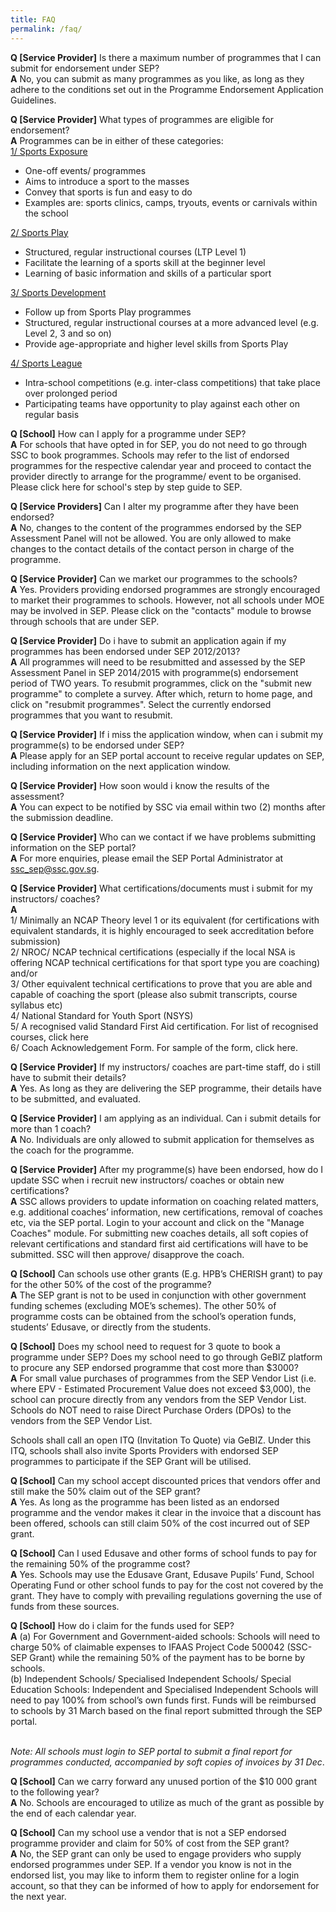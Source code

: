 ```yaml
---
title: FAQ
permalink: /faq/
---
```

**Q [Service Provider]** Is there a maximum number of programmes that I can submit for endorsement under SEP?
<br >
**A** No, you can submit as many programmes as you like, as long as they adhere to the conditions set out in the Programme Endorsement Application Guidelines.

**Q [Service Provider]** What types of programmes are eligible for endorsement?
<br >
**A** Programmes can be in either of these categories: <br>
<u>1/ Sports Exposure</u> 
* One-off events/ programmes   
* Aims to introduce a sport to the masses   
* Convey that sports is fun and easy to do   
* Examples are: sports clinics, camps, tryouts, events or carnivals within the school

<u>2/ Sports Play</u>
* Structured, regular instructional courses (LTP Level 1)   
* Facilitate the learning of a sports skill at the beginner level   
* Learning of basic information and skills of a particular sport

<u>3/ Sports Development</u>
* Follow up from Sports Play programmes   
* Structured, regular instructional courses at a more advanced level (e.g. Level 2, 3 and so on)   
* Provide age-appropriate and higher level skills from Sports Play

<u>4/ Sports League</u>
* Intra-school competitions (e.g. inter-class competitions) that take place over prolonged period   
* Participating teams have opportunity to play against each other on regular basis

**Q [School]** How can I apply for a programme under SEP?<br>
**A** For schools that have opted in for SEP, you do not need to go through SSC to book programmes. Schools may refer to the list of endorsed programmes for the respective calendar year and proceed to contact the provider directly to arrange for the programme/ event to be organised. Please click here for school's step by step guide to SEP.

**Q [Service Providers]** Can I alter my programme after they have been endorsed?<br>
**A** No, changes to the content of the programmes endorsed by the SEP Assessment Panel will not be allowed. You are only allowed to make changes to the contact details of the contact person in charge of the programme.

**Q [Service Provider]** Can we market our programmes to the schools?
<br>
**A** Yes. Providers providing endorsed programmes are strongly encouraged to market their programmes to schools. However, not all schools under MOE may be involved in SEP. Please click on the "contacts" module to browse through schools that are under SEP.

**Q [Service Provider]** Do i have to submit an application again if my programmes has been endorsed under SEP 2012/2013?
<br>
**A** All programmes will need to be resubmitted and assessed by the SEP Assessment Panel in SEP 2014/2015 with programme(s) endorsement period of TWO years. To resubmit programmes, click on the "submit new programme" to complete a survey. After which, return to home page, and click on "resubmit programmes". Select the currently endorsed programmes that you want to resubmit.

**Q [Service Provider]** If i miss the application window, when can i submit my programme(s) to be endorsed under SEP?
<br>
**A** Please apply for an SEP portal account to receive regular updates on SEP, including information on the next application window.

**Q [Service Provider]** How soon would i know the results of the assessment?
<br>
**A** You can expect to be notified by SSC via email within two (2) months after the submission deadline.

**Q [Service Provider]** Who can we contact if we have problems submitting information on the SEP portal?
<br>
**A** For more enquiries, please email the SEP Portal Administrator at ssc_sep@ssc.gov.sg.

**Q [Service Provider]** What certifications/documents must i submit for my instructors/ coaches?
<br>
**A**
<br>
1/ Minimally an NCAP Theory level 1 or its equivalent (for certifications with equivalent standards, it is highly encouraged to seek accreditation before submission)
<br>
2/ NROC/ NCAP technical certifications (especially if the local NSA is offering NCAP technical certifications for that sport type you are coaching) and/or
<br>
3/ Other equivalent technical certifications to prove that you are able and capable of coaching the sport (please also submit transcripts, course syllabus etc)
<br>
4/ National Standard for Youth Sport (NSYS)
<br>
5/ A recognised valid Standard First Aid certification. For list of recognised courses, click here
<br>
6/ Coach Acknowledgement Form. For sample of the form, click here.

**Q [Service Provider]** If my instructors/ coaches are part-time staff, do i still have to submit their details?
<br>
**A** Yes. As long as they are delivering the SEP programme, their details have to be submitted, and evaluated.

**Q [Service Provider]** I am applying as an individual. Can i submit details for more than 1 coach?
<br>
**A** No. Individuals are only allowed to submit application for themselves as the coach for the programme.

**Q [Service Provider]** After my programme(s) have been endorsed, how do I update SSC when i recruit new instructors/ coaches or obtain new certifications?
<br>
**A** SSC allows providers to update information on coaching related matters, e.g. additional coaches’ information, new certifications, removal of coaches etc, via the SEP portal. Login to your account and click on the "Manage Coaches" module. For submitting new coaches details, all soft copies of relevant certifications and standard first aid certifications will have to be submitted. SSC will then approve/ disapprove the coach.

**Q [School]** Can schools use other grants (E.g. HPB’s CHERISH grant) to pay for the other 50% of the cost of the programme?
<br>
**A** The SEP grant is not to be used in conjunction with other government funding schemes (excluding MOE’s schemes). The other 50% of programme costs can be obtained from the school’s operation funds, students’ Edusave, or directly from the students.

**Q [School]** Does my school need to request for 3 quote to book a programme under SEP? Does my school need to go through GeBIZ platform to procure any SEP endorsed programme that cost more than $3000?
<br>
**A** For small value purchases of programmes from the SEP Vendor List (i.e. where EPV - Estimated Procurement Value does not exceed $3,000), the school can procure directly from any vendors from the SEP Vendor List. Schools do NOT need to raise Direct Purchase Orders (DPOs) to the vendors from the SEP Vendor List.

Schools shall call an open ITQ (Invitation To Quote) via GeBIZ. Under this ITQ, schools shall also invite Sports Providers with endorsed SEP programmes to participate if the SEP Grant will be utilised.

**Q [School]** Can my school accept discounted prices that vendors offer and still make the 50% claim out of the SEP grant?
<br>
**A** Yes. As long as the programme has been listed as an endorsed programme and the vendor makes it clear in the invoice that a discount has been offered, schools can still claim 50% of the cost incurred out of SEP grant.

**Q [School]** Can I used Edusave and other forms of school funds to pay for the remaining 50% of the programme cost?
<br>
**A** Yes. Schools may use the Edusave Grant, Edusave Pupils’ Fund, School Operating Fund or other school funds to pay for the cost not covered by the grant. They have to comply with prevailing regulations governing the use of funds from these sources.

**Q [School]** How do i claim for the funds used for SEP?
<br>
**A** (a) For Government and Government-aided schools: 
Schools will need to charge 50% of claimable expenses to IFAAS Project Code 500042 (SSC-SEP Grant) while the remaining 50% of the payment has to be borne by schools.
<br>
(b) Independent Schools/ Specialised Independent Schools/ Special Education Schools: 
Independent and Specialised Independent Schools will need to pay 100% from school’s own funds first. Funds will be reimbursed to schools by 31 March based on the final report submitted through the SEP portal. </p>
<br>
*Note: All schools must login to SEP portal to submit a final report for programmes conducted, accompanied by soft copies of invoices by 31 Dec*.

**Q [School]** Can we carry forward any unused portion of the $10 000 grant to the following year?
<br>
**A** No. Schools are encouraged to utilize as much of the grant as possible by the end of each calendar year.

**Q [School]** Can my school use a vendor that is not a SEP endorsed programme provider and claim for 50% of cost from the SEP grant?
<br>
**A** No, the SEP grant can only be used to engage providers who supply endorsed programmes under SEP. If a vendor you know is not in the endorsed list, you may like to inform them to register online for a login account, so that they can be informed of how to apply for endorsement for the next year.